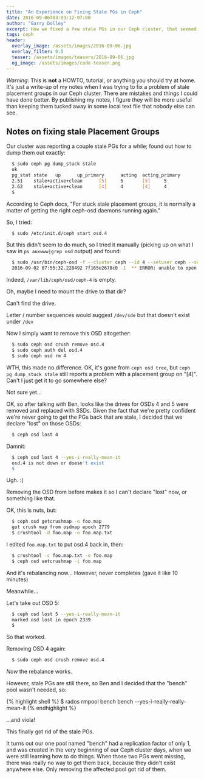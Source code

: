 ```yaml
---
title: "An Experience on Fixing Stale PGs in Ceph"
date: 2016-09-06T03:03:12-07:00
author: "Garry Dolley"
excerpt: How we fixed a few stale PGs in our Ceph cluster, that seemed to not want to repair themselves on their own
tags: ceph
header:
  overlay_image: /assets/images/2016-09-06.jpg
  overlay_filter: 0.5
  teaser: /assets/images/teasers/2016-09-06.jpg
  og_image: /assets/images/code-teaser.png
---
```


*Warning*: This is **not** a HOWTO, tutorial, or anything you should try
at home.  It's just a write-up of my notes when I was trying to fix a
problem of stale placement groups in our Ceph cluster.  There are
mistakes and things I could have done better.  By publishing my notes, I
figure they will be more useful than keeping them tucked away in some
local text file that nobody else can see.

Notes on fixing stale Placement Groups
--------------------------------------

Our cluster was reporting a couple stale PGs for a while; found out how
to dump them out exactly:

```sh
  $ sudo ceph pg dump_stuck stale
  ok
  pg_stat state   up      up_primary      acting  acting_primary
  2.51    stale+active+clean      [5]     5       [5]     5
  2.62    stale+active+clean      [4]     4       [4]     4
  $
```

According to Ceph docs, "For stuck stale placement groups, it is
normally a matter of getting the right ceph-osd daemons running again."

So, I tried:

```sh
  $ sudo /etc/init.d/ceph start osd.4
```

But this didn't seem to do much, so I tried it manually (picking up on
what I saw in ``ps auxwww|grep osd`` output) and found:

```sh
  $ sudo /usr/bin/ceph-osd -f --cluster ceph --id 4 --setuser ceph --setgroup ceph
  2016-09-02 07:55:32.228492 7f165e2678c0 -1  ** ERROR: unable to open OSD superblock on /var/lib/ceph/osd/ceph-4: (2) No such file or directory
```

Indeed, ``/var/lib/ceph/osd/ceph-4`` is empty.

Oh, maybe I need to mount the drive to that dir?

Can't find the drive.

Letter / number sequences would suggest ``/dev/sde`` but that doesn't
exist under ``/dev``

Now I simply want to remove this OSD altogether:

```sh
  $ sudo ceph osd crush remove osd.4
  $ sudo ceph auth del osd.4
  $ sudo ceph osd rm 4
```

WTH, this made no difference.  OK, it's gone from ``ceph osd tree``, but
``ceph pg dump_stuck stale`` still reports a problem with a placement
group on "[4]".  Can't I just get it to go somewhere else?

Not sure yet...


OK, so after talking with Ben, looks like the drives for OSDs 4 and 5
were removed and replaced with SSDs.  Given the fact that we're pretty
confident we're never going to get the PGs back that are stale, I
decided that we declare "lost" on those OSDs:

```sh
  $ ceph osd lost 4
```

Damnit:

```sh
  $ ceph osd lost 4 --yes-i-really-mean-it
  osd.4 is not down or doesn't exist
  $
```

Ugh. :(

Removing the OSD from before makes it so I can't declare "lost" now,
or something like that.

OK, this is nuts, but:

```sh
  $ ceph osd getcrushmap -o foo.map
  got crush map from osdmap epoch 2779
  $ crushtool -d foo.map -o foo.map.txt
```

I edited `foo.map.txt` to put osd.4 back in, then:

```sh
  $ crushtool -c foo.map.txt -o foo.map
  $ ceph osd setcrushmap -i foo.map
```

And it's rebalancing now...  However, never completes (gave it like 10 minutes)

Meanwhile...

Let's take out OSD 5:

```sh
  $ ceph osd lost 5 --yes-i-really-mean-it
  marked osd lost in epoch 2339
  $
```

So that worked.

Removing OSD 4 again:

```sh
  $ sudo ceph osd crush remove osd.4
```

*Now* the rebalance works.

However, stale PGs are still there, so Ben and I decided that the "bench" pool wasn't needed, so:

{% highlight shell %}
  $ rados rmpool bench bench --yes-i-really-really-mean-it
{% endhighlight %}

...and viola!

This finally got rid of the stale PGs.

It turns out our one pool named "bench" had a replication factor of only
1, and was created in the very beginning of our Ceph cluster days, when
we were still learning how to do things.  When those two PGs went
missing, there was really no way to get them back, because they didn't
exist anywhere else.  Only removing the affected pool got rid of them.
